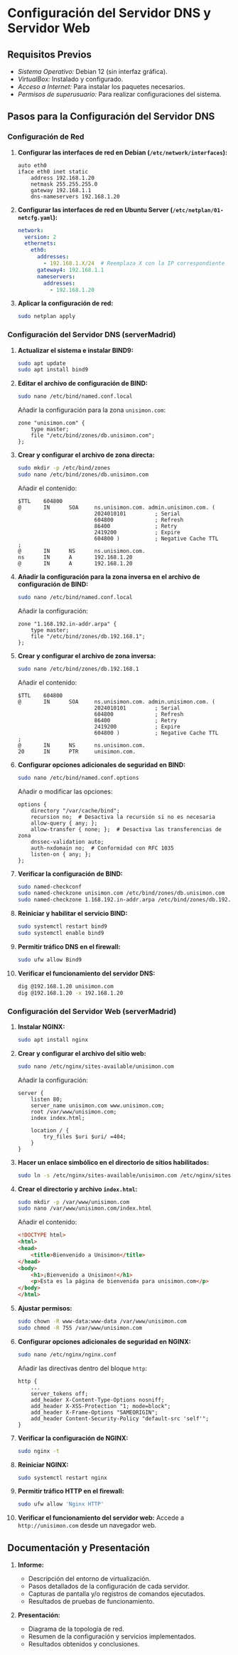 # Configuración del Servidor DNS y Servidor Web

## Requisitos Previos
- *Sistema Operativo:* Debian 12 (sin interfaz gráfica).
- *VirtualBox:* Instalado y configurado.
- *Acceso a Internet:* Para instalar los paquetes necesarios.
- *Permisos de superusuario:* Para realizar configuraciones del sistema.

## Pasos para la Configuración del Servidor DNS

### Configuración de Red
1. **Configurar las interfaces de red en Debian (`/etc/network/interfaces`):**
    ```plaintext
    auto eth0
    iface eth0 inet static
        address 192.168.1.20  
        netmask 255.255.255.0
        gateway 192.168.1.1
        dns-nameservers 192.168.1.20
    ```

2. **Configurar las interfaces de red en Ubuntu Server (`/etc/netplan/01-netcfg.yaml`):**
    ```yaml
    network:
      version: 2
      ethernets:
        eth0:
          addresses:
            - 192.168.1.X/24  # Reemplaza X con la IP correspondiente
          gateway4: 192.168.1.1
          nameservers:
            addresses:
              - 192.168.1.20
    ```

3. **Aplicar la configuración de red:**
    ```bash
    sudo netplan apply
    ```

### Configuración del Servidor DNS (serverMadrid)
1. **Actualizar el sistema e instalar BIND9:**
    ```bash
    sudo apt update
    sudo apt install bind9
    ```

2. **Editar el archivo de configuración de BIND:**
    ```bash
    sudo nano /etc/bind/named.conf.local
    ```
    Añadir la configuración para la zona `unisimon.com`:
    ```plaintext
    zone "unisimon.com" {
        type master;
        file "/etc/bind/zones/db.unisimon.com";
    };
    ```

3. **Crear y configurar el archivo de zona directa:**
    ```bash
    sudo mkdir -p /etc/bind/zones
    sudo nano /etc/bind/zones/db.unisimon.com
    ```
    Añadir el contenido:
    ```plaintext
    $TTL    604800
    @       IN      SOA     ns.unisimon.com. admin.unisimon.com. (
                            2024010101         ; Serial
                            604800             ; Refresh
                            86400              ; Retry
                            2419200            ; Expire
                            604800 )           ; Negative Cache TTL
    ;
    @       IN      NS      ns.unisimon.com.
    ns      IN      A       192.168.1.20
    @       IN      A       192.168.1.20
    ```

4. **Añadir la configuración para la zona inversa en el archivo de configuración de BIND:**
    ```bash
    sudo nano /etc/bind/named.conf.local
    ```
    Añadir la configuración:
    ```plaintext
    zone "1.168.192.in-addr.arpa" {
        type master;
        file "/etc/bind/zones/db.192.168.1";
    };
    ```

5. **Crear y configurar el archivo de zona inversa:**
    ```bash
    sudo nano /etc/bind/zones/db.192.168.1
    ```
    Añadir el contenido:
    ```plaintext
    $TTL    604800
    @       IN      SOA     ns.unisimon.com. admin.unisimon.com. (
                            2024010101         ; Serial
                            604800             ; Refresh
                            86400              ; Retry
                            2419200            ; Expire
                            604800 )           ; Negative Cache TTL
    ;
    @       IN      NS      ns.unisimon.com.
    20      IN      PTR     unisimon.com.
    ```

6. **Configurar opciones adicionales de seguridad en BIND:**
    ```bash
    sudo nano /etc/bind/named.conf.options
    ```
    Añadir o modificar las opciones:
    ```plaintext
    options {
        directory "/var/cache/bind";
        recursion no;  # Desactiva la recursión si no es necesaria
        allow-query { any; };
        allow-transfer { none; };  # Desactiva las transferencias de zona
        dnssec-validation auto;
        auth-nxdomain no;  # Conformidad con RFC 1035
        listen-on { any; };
    };
    ```

7. **Verificar la configuración de BIND:**
    ```bash
    sudo named-checkconf
    sudo named-checkzone unisimon.com /etc/bind/zones/db.unisimon.com
    sudo named-checkzone 1.168.192.in-addr.arpa /etc/bind/zones/db.192.168.1
    ```

8. **Reiniciar y habilitar el servicio BIND:**
    ```bash
    sudo systemctl restart bind9
    sudo systemctl enable bind9
    ```

9. **Permitir tráfico DNS en el firewall:**
    ```bash
    sudo ufw allow Bind9
    ```

10. **Verificar el funcionamiento del servidor DNS:**
    ```bash
    dig @192.168.1.20 unisimon.com
    dig @192.168.1.20 -x 192.168.1.20
    ```

### Configuración del Servidor Web (serverMadrid)
1. **Instalar NGINX:**
    ```bash
    sudo apt install nginx
    ```

2. **Crear y configurar el archivo del sitio web:**
    ```bash
    sudo nano /etc/nginx/sites-available/unisimon.com
    ```
    Añadir la configuración:
    ```plaintext
    server {
        listen 80;
        server_name unisimon.com www.unisimon.com;
        root /var/www/unisimon.com;
        index index.html;

        location / {
            try_files $uri $uri/ =404;
        }
    }
    ```

3. **Hacer un enlace simbólico en el directorio de sitios habilitados:**
    ```bash
    sudo ln -s /etc/nginx/sites-available/unisimon.com /etc/nginx/sites-enabled/
    ```

4. **Crear el directorio y archivo `index.html`:**
    ```bash
    sudo mkdir -p /var/www/unisimon.com
    sudo nano /var/www/unisimon.com/index.html
    ```
    Añadir el contenido:
    ```html
    <!DOCTYPE html>
    <html>
    <head>
        <title>Bienvenido a Unisimon</title>
    </head>
    <body>
        <h1>¡Bienvenido a Unisimon!</h1>
        <p>Esta es la página de bienvenida para unisimon.com</p>
    </body>
    </html>
    ```

5. **Ajustar permisos:**
    ```bash
    sudo chown -R www-data:www-data /var/www/unisimon.com
    sudo chmod -R 755 /var/www/unisimon.com
    ```

6. **Configurar opciones adicionales de seguridad en NGINX:**
    ```bash
    sudo nano /etc/nginx/nginx.conf
    ```
    Añadir las directivas dentro del bloque `http`:
    ```plaintext
    http {
        ...
        server_tokens off;
        add_header X-Content-Type-Options nosniff;
        add_header X-XSS-Protection "1; mode=block";
        add_header X-Frame-Options "SAMEORIGIN";
        add_header Content-Security-Policy "default-src 'self'";
    }
    ```

7. **Verificar la configuración de NGINX:**
    ```bash
    sudo nginx -t
    ```

8. **Reiniciar NGINX:**
    ```bash
    sudo systemctl restart nginx
    ```

9. **Permitir tráfico HTTP en el firewall:**
    ```bash
    sudo ufw allow 'Nginx HTTP'
    ```

10. **Verificar el funcionamiento del servidor web:**
    Accede a `http://unisimon.com` desde un navegador web.

## Documentación y Presentación
1. **Informe:**
    - Descripción del entorno de virtualización.
    - Pasos detallados de la configuración de cada servidor.
    - Capturas de pantalla y/o registros de comandos ejecutados.
    - Resultados de pruebas de funcionamiento.

2. **Presentación:**
    - Diagrama de la topología de red.
    - Resumen de la configuración y servicios implementados.
    - Resultados obtenidos y conclusiones.
